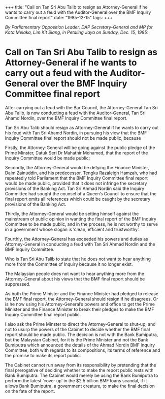 +++ 
title: "Call on Tan Sri Abu Talib to resign as Attorney-General if he wants to carry out a feud with the Auditor-General over the BMF Inquiry Committee final report"
date: "1985-12-15"
tags:
+++

_By Parliamentary Opposition Leader, DAP Secretary-General and MP for Kota Melaka, Lim Kit Siang, in Petaling Jaya on Sunday, Dec. 15, 1985:_

# Call on Tan Sri Abu Talib to resign as Attorney-General if he wants to carry out a feud with the Auditor-General over the BMF Inquiry Committee final report

After carrying out a feud with the Bar Council, the Attorney-General Tan Sri Abu Talib, is now conducting a feud with the Auditor-General, Tan Sri Ahamd Nordin, over the BMF Inquiry Committee final report.</u>

Tan Sri Abu Talib should resign as Attorney-General if he wants to carry out his feud with Tan Sri Ahamd Nordin, in pursuing his view that the BMF Inquiry Committee final report should not be made public, because 

Firstly, the Attorney-General will be going against the public pledge of the Prime Minster, Datuk Seri Dr Mahathir Mohamed, that the report of the Inquiry Committee would be made public;

Secondly, the Attorney-General would be defying the Finance Minister, Daim Zainuddin, and his predecessor, Tengku Razaleigh Hamzah, who had repeatedly told Parliament that the BMF Inquiry Committee final report would be made public, provided that it does not infringe the  secretary provisions of the Banking Act.  Tan Sri Ahmad Nordin said the Inquiry Committee had sought the counsel of a Queen’s Council to ensure that the final report omits all references which could be caught by the secretary provisions of the Banking Act.

Thirdly, the Attorney-General would be setting himself against the mainstream of public opinion in wanting the final report of the BMF Inquiry Committee to be made public, and in the process, he is not worthy to serve in a government whose slogan is ‘clean, efficient and trustworthy’.

Fourthly, the Attorney-General has exceeded his powers and duties as Attorney-General in conducting a feud with Tan Sri Ahmad Nordin and the BMF Inquiry Committee.

Who is Tan Sri Abu Talib to state that he does not want to hear anything more from the Committee of Inquiry because it no longer exist.  

The Malaysian people does not want to hear anything more from the Attorney-General about his views that the BMF final report should be suppressed.

As both the Prime Minister and the Finance Minister had pledged to release the BMF final report, the Attorney-General should resign if he disagrees.  Or is he now using his Attorney-General’s powers and office to get the Prime Minister and the Finance Minister to break their pledges to make the BMF Inquiry Committee final report public.

I also ask the Prime Minster to direct the Attorney-General to shut-up, and not to usurp the powers of the Cabinet to decide whether the BMF final report should be made public.  The decision is not with the Bank Bumiputra, but the Malaysian Cabinet, for it is the Prime Minister and not the Bank Bumiputra which announced the details of the Ahmad Nordin BMF Inquiry Committee, both with regards to its compositions, its terms of reference and the promise to make its report public.

The Cabinet cannot run away from its responsibility by pretending that the final prerogative of deciding whether to make the report public rests with Bank Bumiputra.  The Cabinet would merely be using the Bank Bumiputra to perform the latest ‘cover up’ in the $2.5 billion BMF loans scandal, if it allows Bank Bumiputra, a  government creature, to make the final decision on the fate of the report.
 
